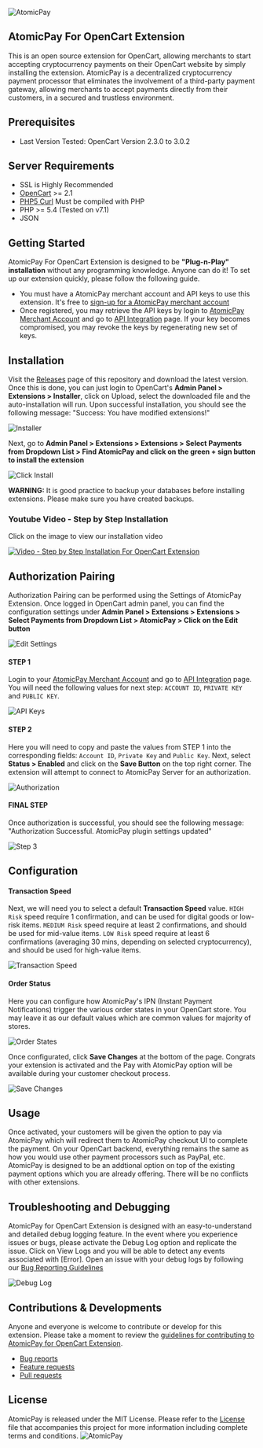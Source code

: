 ![AtomicPay](https://github.com/atomicpay/opencart-plugin/blob/master/assets/atomicpay-plugin-header.png)
## AtomicPay For OpenCart Extension
This is an open source extension for OpenCart, allowing merchants to start accepting cryptocurrency payments on their OpenCart website by simply installing the extension. AtomicPay is a decentralized cryptocurrency payment processor that eliminates the involvement of a third-party payment gateway, allowing merchants to accept payments directly from their customers, in a secured and trustless environment.

## Prerequisites
* Last Version Tested: OpenCart Version 2.3.0 to 3.0.2

## Server Requirements

* SSL is Highly Recommended
* [OpenCart](http://docs.opencart.com/en-gb/requirements/) >= 2.1
* [PHP5 Curl](http://php.net/manual/en/curl.installation.php) Must be compiled with PHP
* PHP >= 5.4 (Tested on v7.1)
* JSON

## Getting Started
AtomicPay For OpenCart Extension is designed to be **"Plug-n-Play" installation** without any programming knowledge. Anyone can do it! To set up our extension quickly, please follow the following guide.

- You must have a AtomicPay merchant account and API keys to use this extension. It's free to [sign-up for a AtomicPay merchant account](https://merchant.atomicpay.io/beta-registration)
- Once registered, you may retrieve the API keys by login to [AtomicPay Merchant Account](https://merchant.atomicpay.io/login) and go to [API Integration](https://merchant.atomicpay.io/apiIntegration) page. If your key becomes compromised, you may revoke the keys by regenerating new set of keys.

## Installation
Visit the [Releases](https://github.com/atomicpay/opencart-plugin/releases) page of this repository and download the latest version. Once this is done, you can just login to OpenCart's **Admin Panel > Extensions > Installer**, click on Upload, select the downloaded file and the auto-installation will run. Upon successful installation, you should see the following message: "Success: You have modified extensions!"

![Installer](https://github.com/atomicpay/opencart-plugin/blob/master/assets/installer.png)

Next, go to **Admin Panel > Extensions > Extensions > Select Payments from Dropdown List > Find AtomicPay and click on the green + sign button to install the extension**

![Click Install](https://github.com/atomicpay/opencart-plugin/blob/master/assets/install.png)

**WARNING:** It is good practice to backup your databases before installing extensions. Please make sure you have created backups.

### Youtube Video - Step by Step Installation
Click on the image to view our installation video

[![Video - Step by Step Installation For OpenCart Extension](https://github.com/atomicpay/opencart-plugin/blob/master/assets/video.png)](https://www.youtube.com/watch?v=davdz9Vci9o)

## Authorization Pairing
Authorization Pairing can be performed using the Settings of AtomicPay Extension.
Once logged in OpenCart admin panel, you can find the configuration settings under **Admin Panel > Extensions > Extensions > Select Payments from Dropdown List > AtomicPay > Click on the Edit button**

![Edit Settings](https://github.com/atomicpay/opencart-plugin/blob/master/assets/edit.png)

#### STEP 1
Login to your [AtomicPay Merchant Account](https://merchant.atomicpay.io/login) and go to [API Integration](https://merchant.atomicpay.io/apiIntegration) page. You will need the following values for next step: `ACCOUNT ID`, `PRIVATE KEY` and `PUBLIC KEY`.

![API Keys](https://github.com/atomicpay/opencart-plugin/blob/master/assets/getting-keys.png)

#### STEP 2
Here you will need to copy and paste the values from STEP 1 into the corresponding fields: `Account ID`, `Private Key` and `Public Key`.
Next, select **Status > Enabled** and click on the **Save Button** on the top right corner. The extension will attempt to connect to AtomicPay Server for an authorization.

![Authorization](https://github.com/atomicpay/opencart-plugin/blob/master/assets/authorization.png)

#### FINAL STEP
Once authorization is successful, you should see the following message: "Authorization Successful. AtomicPay plugin settings updated"

![Step 3](https://github.com/atomicpay/opencart-plugin/blob/master/assets/success.png)

## Configuration
#### Transaction Speed
Next, we will need you to select a default **Transaction Speed** value. `HIGH Risk` speed require 1 confirmation, and can be used for digital goods or low-risk items. `MEDIUM Risk` speed require at least 2 confirmations, and should be used for mid-value items. `LOW Risk` speed require at least 6 confirmations (averaging 30 mins, depending on selected cryptocurrency), and should be used for high-value items.

![Transaction Speed](https://github.com/atomicpay/opencart-plugin/blob/master/templates/images/step-4.png)

#### Order Status
Here you can configure how AtomicPay's IPN (Instant Payment Notifications) trigger the various order states in your OpenCart store. You may leave it as our default values which are common values for majority of stores.

![Order States](https://github.com/atomicpay/opencart-plugin/blob/master/templates/images/step-6.png)

Once configurated, click **Save Changes** at the bottom of the page. Congrats your extension is activated and the Pay with AtomicPay option will be available during your customer checkout process.

![Save Changes](https://github.com/atomicpay/opencart-plugin/blob/master/templates/images/step-5.png)

## Usage
Once activated, your customers will be given the option to pay via AtomicPay which will redirect them to AtomicPay checkout UI to complete the payment. On your OpenCart backend, everything remains the same as how you would use other payment processors such as PayPal, etc. AtomicPay is designed to be an addtional option on top of the existing payment options which you are already offering. There will be no conflicts with other extensions.

## Troubleshooting and Debugging
AtomicPay for OpenCart Extension is designed with an easy-to-understand and detailed debug logging feature. In the event where you experience issues or bugs, please activate the Debug Log option and replicate the issue. Click on View Logs and you will be able to detect any events associated with [Error]. Open an issue with your debug logs by following our [Bug Reporting Guidelines](CONTRIBUTING.md#bugs)

![Debug Log](https://github.com/atomicpay/opencart-plugin/blob/master/templates/images/step-7.png)

## Contributions & Developments
Anyone and everyone is welcome to contribute or develop for this extension. Please take a moment to review the [guidelines for contributing to AtomicPay for OpenCart Extension](https://github.com/atomicpay/opencart-plugin/blob/master/CONTRIBUTING.md).

- [Bug reports](CONTRIBUTING.md#bugs)
- [Feature requests](CONTRIBUTING.md#features)
- [Pull requests](CONTRIBUTING.md#pull-requests)

## License
AtomicPay is released under the MIT License. Please refer to the [License](https://github.com/atomicpay/opencart-plugin/blob/master/LICENSE) file that accompanies this project for more information including complete terms and conditions.
![AtomicPay](https://github.com/atomicpay/opencart-plugin/blob/master/assets/atomicpay-extension-header.png)
